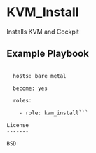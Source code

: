 KVM_Install
=========

Installs KVM and Cockpit

Example Playbook
----------------

```- name: Setup KVM on Bare Metal

  hosts: bare_metal

  become: yes

  roles:

    - role: kvm_install```

License
-------

BSD

